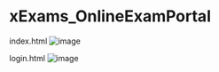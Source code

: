 # xExams_OnlineExamPortal

index.html
![image](https://github.com/user-attachments/assets/154ffe8c-4a42-4476-8cb9-0338aa99cfc9)



login.html
![image](https://github.com/user-attachments/assets/65508872-b6db-4c83-afd4-0846e452e074)
